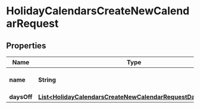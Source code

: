 

# HolidayCalendarsCreateNewCalendarRequest


## Properties

| Name | Type | Description | Notes |
|------------ | ------------- | ------------- | -------------|
|**name** | **String** | The name of the holidays |  |
|**daysOff** | [**List&lt;HolidayCalendarsCreateNewCalendarRequestDaysOffInner&gt;**](HolidayCalendarsCreateNewCalendarRequestDaysOffInner.md) |  |  |



